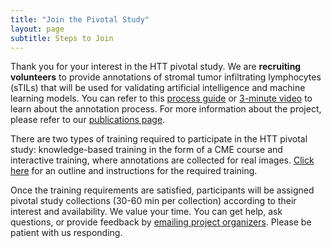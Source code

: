 ```yaml
---
title: "Join the Pivotal Study"
layout: page
subtitle: Steps to Join
---
```


Thank you for your interest in the HTT pivotal study. We are **recruiting volunteers** to provide annotations of stromal tumor infiltrating lymphocytes (sTILs) that will be used for validating artificial intelligence and machine learning models. You can refer to this [process guide](training-2023/pdfs/caMicro-ProcessGuide-20230821.pdf) or [3-minute video](https://vimeo.com/843982034) to learn about the annotation process. For more information about the project, please refer to our [publications page](publications.html).


There are two types of training required to participate in the HTT pivotal study: knowledge-based training in the form of a CME course and interactive training, where annotations are collected for real images. [Click here](training-2023.html) for an outline and instructions for the required training.


Once the training requirements are satisfied, participants will be assigned pivotal study collections (30-60 min per collection) according to their interest and availability. We value your time. You can get help, ask questions, or provide feedback by [emailing project organizers](./team.html). Please be patient with us responding.


